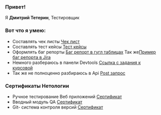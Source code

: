 ### Привет!
 Я <b>Дмитрий Тетерин</b>, Тестировщик

### Вот что я умею:
- Составлять чек листы [Чек лист](https://docs.google.com/spreadsheets/d/1CU4cNOLLIqqOwWb-Z8-mcVwlYbCiTJlpq2jzEyB6N74/edit#gid=0)
- Составлять тест кейсы [Тест кейсы](https://docs.google.com/spreadsheets/d/1IMBqShG5tW3d-7XObwb6pOltE774ZJVuHaLvLg1QCjw/edit?usp=sharing) 
- Оформлять баг репорты  [Баг репорт в гугл таблицах](https://docs.google.com/spreadsheets/d/1a-0Mq-nUjJZQwcZpee0lQBLhMUSoyhQacZUiCxum1cY/edit#gid=0) Так же[Пример баг репорта в Jira](https://stivyd.atlassian.net/jira/software/projects/Q6/boards/1?selectedIssue=Q6-2)
- Немного разбераюсь в панели Devtools [Ссылка с задания к курсовой](https://docs.google.com/document/d/1SoDy7XigT5G6GqGTs7cMhLYnWTF3tirKws7-L55iCn0/edit?usp=sharing)
- Так же не полноценно разбираюсь в Api [Post запрос](https://docs.google.com/document/d/1tnTNSNMq2iXfcu8MjheqBsMDokHY0q15fqQnqDy6sEo/edit)
  

### Сертификаты Нетологии
- Ручное тестирование Веб приложений [Сертификат](https://github.com/Stivyd/Readme/blob/main/6f3f5bbdc07cda69ac8fdebc655c7db5.jpg)
- Вводный модуль QA [Сертификат](https://github.com/Stivyd/Readme/blob/main/39531e485bc5b7717901924a3cfb8e99.jpg)
- Git- система контроля версий [Cертификат](https://github.com/Stivyd/Readme/commit/7affb38eddf1bd8f64288e8b5122149bbba21aa6)